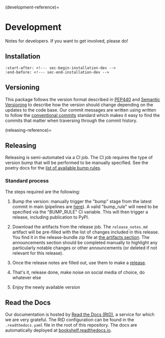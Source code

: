 (development-reference)=
# Development

Notes for developers. If you want to get involved, please do!

## Installation

```{include} ../../README.md
:start-after: <!--- sec-begin-installation-dev -->
:end-before: <!--- sec-end-installation-dev -->
```

## Versioning

This package follows the version format described in [PEP440](https://peps.python.org/pep-0440/) and
[Semantic Versioning](https://semver.org/) to describe how the version should change depending on the updates to the
code base. Our commit messages are written using written to follow the
[conventional commits](https://www.conventionalcommits.org/en/v1.0.0/) standard which makes it easy to find the
commits that matter when traversing through the commit history.

(releasing-reference)=
## Releasing

Releasing is semi-automated via a CI job. The CI job requires the type of version bump that will be performed to be
manually specified. See the poetry docs for the [list of available bump rules](https://python-poetry.org/docs/cli/#version).

### Standard process

The steps required are the following:


1. Bump the version: manually trigger the "bump" stage from the latest commit
   in main (pipelines are [here](https://gitlab.com/magicc/fgen/-/pipelines)).
   A valid "bump_rule" will need to be specified via the "BUMP_RULE" CI variable. This will then trigger a release,
   including publication to PyPI.

1. Download the artifacts from the release job. The `release_notes.md` artifact
   will be pre-filled with the list of changes included in this release. You find it
   in the release-bundle zip file at
   [the artifacts section](https://gitlab.com/climate-resource/bookshelf/bookshelf/-/artifacts). The
   announcements section should be completed manually to highlight any
   particularly notable changes or other announcements (or deleted if not
   relevant for this release).

1. Once the release notes are filled out, use them to make a
   [release](https://gitlab.com/climate-resource/bookshelf/bookshelf/-/releases/new).


1. That's it, release done, make noise on social media of choice, do whatever
   else

1. Enjoy the newly available version

## Read the Docs

Our documentation is hosted by
[Read the Docs (RtD)](https://www.readthedocs.org/), a service for which we are
very grateful. The RtD configuration can be found in the `.readthedocs.yaml`
file in the root of this repository. The docs are automatically
deployed at
[bookshelf.readthedocs.io](https://bookshelf.readthedocs.io/en/latest/).
